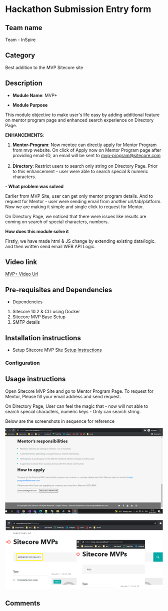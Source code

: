 



# Hackathon Submission Entry form

## Team name

Team - InSpire

## Category

Best addition to the MVP Sitecore site

## Description
 - **Module Name**: MVP+

 - **Module Purpose**
 
This module objective to make user's life easy by adding additional feature on mentor program page and enhanced search experience on Directory Page. 

**ENHANCEMENTS**:
1. **Mentor-Program**: Now mentee can directly apply for Mentor Program from mvp website. On click of Apply now on Mentor Program page after providing email-ID, an email will be sent to [mvp-program@sitecore.com](mailto:mvp-program@sitecore.com?subject=Mentor%20Program) . 
2. **Directory**: Restrict users to search only string on Directory Page. Prior to this enhancement - user were able to search special & numeric characters.


 **- What problem was solved**
 
Earlier from MVP Site, user can get only mentor program details. And to request for Mentor - user were sending email from another url/tab/platform.
Now we are making it simple and single click to request for Mentor.

On Directory Page, we noticed that there were issues like results are coming on search of special characters, numbers.

**How does this module solve it**
 
Firstly, we have made html & JS change by extending existing data/logic.
and then written send email WEB API Logic.

## Video link

[MVP+ Video Url](https://www.youtube.com/watch?v=1g-WiI6LalA)


## Pre-requisites and Dependencies

- Dependencies

1. Sitecore 10.2 & CLI using Docker
2. Sitecore MVP Base Setup
3. SMTP details

## Installation instructions

- Setup Sitecore MVP Site [Setup Instructions](https://github.com/Sitecore/MVP-Site#readme)



### Configuration


## Usage instructions

Open Sitecore MVP Site and go to Mentor Program Page.
To request for Mentor, Please fill your email address and send request.

On Directory Page,
User can feel the magic that - now will not able to search special characters, numeric keys - Only can search string.

Below are the screenshots in sequence for reference

![Mentor Program Page](docs/images/mentor-program-page.PNG?raw=true "Mentor Program Page")

![Directory Page](docs/images/directory-page.PNG?raw=true "Directory Page")


## Comments
